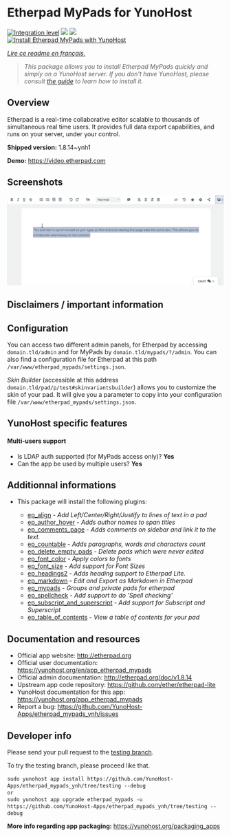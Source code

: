 <!--
N.B.: This README was automatically generated by https://github.com/YunoHost/apps/tree/master/tools/README-generator
It shall NOT be edited by hand.
-->

# Etherpad MyPads for YunoHost

[![Integration level](https://dash.yunohost.org/integration/etherpad_mypads.svg)](https://dash.yunohost.org/appci/app/etherpad_mypads) ![](https://ci-apps.yunohost.org/ci/badges/etherpad_mypads.status.svg) ![](https://ci-apps.yunohost.org/ci/badges/etherpad_mypads.maintain.svg)  
[![Install Etherpad MyPads with YunoHost](https://install-app.yunohost.org/install-with-yunohost.svg)](https://install-app.yunohost.org/?app=etherpad_mypads)

*[Lire ce readme en français.](./README_fr.md)*

> *This package allows you to install Etherpad MyPads quickly and simply on a YunoHost server.
If you don't have YunoHost, please consult [the guide](https://yunohost.org/#/install) to learn how to install it.*

## Overview

Etherpad is a real-time collaborative editor scalable to thousands of simultaneous real time users. It provides full data export capabilities, and runs on your server, under your control.

**Shipped version:** 1.8.14~ynh1

**Demo:** https://video.etherpad.com

## Screenshots

![](./doc/screenshots/etherpad_demo.gif)

## Disclaimers / important information

## Configuration

You can access two different admin panels, for Etherpad by accessing `domain.tld/admin` and for MyPads by `domain.tld/mypads/?/admin`. 
You can also find a configuration file for Etherpad at this path `/var/www/etherpad_mypads/settings.json`.

*Skin Builder* (accessible at this address `domain.tld/pad/p/test#skinvariantsbuilder`) allows you to customize the skin of your pad. It will give you a parameter to copy into your configuration file `/var/www/etherpad_mypads/settings.json`.

## YunoHost specific features

#### Multi-users support

 * Is LDAP auth supported (for MyPads access only)? **Yes**
 * Can the app be used by multiple users? **Yes**

## Additionnal informations

* This package will install the following plugins:

  * [ep_align](https://www.npmjs.com/package/ep_align) - *Add Left/Center/Right/Justify to lines of text in a pad*
  * [ep_author_hover](https://www.npmjs.com/package/ep_author_hover) - *Adds author names to span titles*
  * [ep_comments_page](https://www.npmjs.com/package/ep_comments_page) - *Adds comments on sidebar and link it to the text.*
  * [ep_countable](https://www.npmjs.com/package/ep_countable) - *Adds paragraphs, words and characters count*
  * [ep_delete_empty_pads](https://www.npmjs.com/package/ep_delete_empty_pads) - *Delete pads which were never edited*
  * [ep_font_color](https://www.npmjs.com/package/ep_font_color) - *Apply colors to fonts*
  * [ep_font_size](https://www.npmjs.com/package/ep_font_size) - *Add support for Font Sizes*
  * [ep_headings2](https://www.npmjs.com/package/ep_headings2) - *Adds heading support to Etherpad Lite.*
  * [ep_markdown](https://www.npmjs.com/package/ep_markdown) - *Edit and Export as Markdown in Etherpad*
  * [ep_mypads](https://www.npmjs.com/package/ep_mypads) - *Groups and private pads for etherpad*
  * [ep_spellcheck](https://www.npmjs.com/package/ep_spellcheck) - *Add support to do 'Spell checking'*
  * [ep_subscript_and_superscript](https://www.npmjs.com/package/ep_subscript_and_superscript) - *Add support for Subscript and Superscript*
  * [ep_table_of_contents](https://www.npmjs.com/package/ep_table_of_contents) - *View a table of contents for your pad*

## Documentation and resources

* Official app website: http://etherpad.org
* Official user documentation: https://yunohost.org/en/app_etherpad_mypads
* Official admin documentation: http://etherpad.org/doc/v1.8.14
* Upstream app code repository: https://github.com/ether/etherpad-lite
* YunoHost documentation for this app: https://yunohost.org/app_etherpad_mypads
* Report a bug: https://github.com/YunoHost-Apps/etherpad_mypads_ynh/issues

## Developer info

Please send your pull request to the [testing branch](https://github.com/YunoHost-Apps/etherpad_mypads_ynh/tree/testing).

To try the testing branch, please proceed like that.
```
sudo yunohost app install https://github.com/YunoHost-Apps/etherpad_mypads_ynh/tree/testing --debug
or
sudo yunohost app upgrade etherpad_mypads -u https://github.com/YunoHost-Apps/etherpad_mypads_ynh/tree/testing --debug
```

**More info regarding app packaging:** https://yunohost.org/packaging_apps